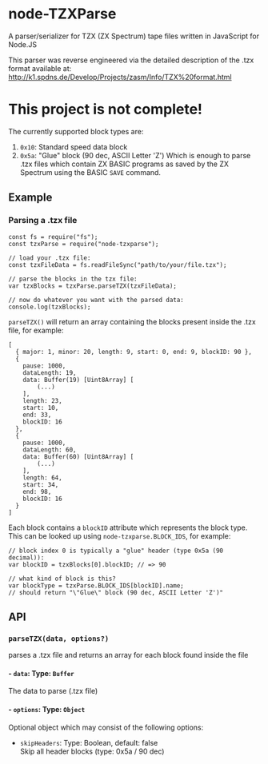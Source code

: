 # node-TZXParse
A parser/serializer for TZX (ZX Spectrum) tape files written in JavaScript for Node.JS

This parser was reverse engineered via the detailed description of the .tzx format available at: http://k1.spdns.de/Develop/Projects/zasm/Info/TZX%20format.html

# This project is not complete!
The currently supported block types are:
1. `0x10`: Standard speed data block
2. `0x5a`: "Glue" block (90 dec, ASCII Letter 'Z')
Which is enough to parse .tzx files which contain ZX BASIC programs as saved by the ZX Spectrum using the BASIC `SAVE` command.

## Example
### Parsing a .tzx file
```
const fs = require("fs");
const tzxParse = require("node-tzxparse");

// load your .tzx file:
const tzxFileData = fs.readFileSync("path/to/your/file.tzx");

// parse the blocks in the tzx file:
var tzxBlocks = tzxParse.parseTZX(tzxFileData);

// now do whatever you want with the parsed data:
console.log(tzxBlocks);
```
`parseTZX()` will return an array containing the blocks present inside the .tzx file, for example:
```
[
  { major: 1, minor: 20, length: 9, start: 0, end: 9, blockID: 90 },
  {
    pause: 1000,
    dataLength: 19,
    data: Buffer(19) [Uint8Array] [ 
        (...) 
    ],
    length: 23,
    start: 10,
    end: 33,
    blockID: 16
  },
  {
    pause: 1000,
    dataLength: 60,
    data: Buffer(60) [Uint8Array] [
        (...)
    ],
    length: 64,
    start: 34,
    end: 98,
    blockID: 16
  }
]
```
Each block contains a `blockID` attribute which represents the block type. This can be looked up using `node-tzxparse.BLOCK_IDS`, for example:
```
// block index 0 is typically a "glue" header (type 0x5a (90 decimal)):
var blockID = tzxBlocks[0].blockID; // => 90

// what kind of block is this?
var blockType = tzxParse.BLOCK_IDS[blockID].name;
// should return "\"Glue\" block (90 dec, ASCII Letter 'Z')"
```
## API
### `parseTZX(data, options?)`
parses a .tzx file and returns an array for each block found inside the file
#### - `data`: Type: `Buffer`
  The data to parse (.tzx file)
#### - `options`: Type: `Object`
  Optional object which may consist of the following options: 
  - `skipHeaders`: Type: Boolean, default: false<br />
    Skip all header blocks (type: 0x5a / 90 dec)
